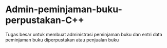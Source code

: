 # Admin-peminjaman-buku-perpustakan-C++
Tugas besar untuk membuat administrasi peminjaman buku dan entri data peminjaman buku diperpustakan atau penjualan buku
